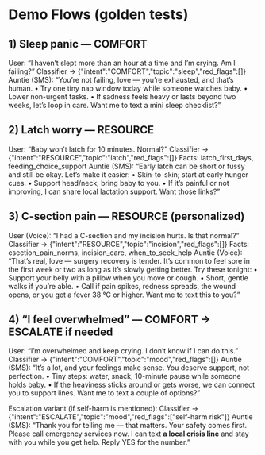 # Demo Flows (golden tests)

## 1) Sleep panic — COMFORT
User: “I haven’t slept more than an hour at a time and I’m crying. Am I failing?”
Classifier → {"intent":"COMFORT","topic":"sleep","red_flags":[]}
Auntie (SMS):
“You’re not failing, love — you’re exhausted, and that’s human.
• Try one tiny nap window today while someone watches baby.
• Lower non-urgent tasks.
• If sadness feels heavy or lasts beyond two weeks, let’s loop in care.
Want me to text a mini sleep checklist?”

## 2) Latch worry — RESOURCE
User: “Baby won’t latch for 10 minutes. Normal?”
Classifier → {"intent":"RESOURCE","topic":"latch","red_flags":[]}
Facts: latch_first_days, feeding_choice_support
Auntie (SMS):
“Early latch can be short or fussy and still be okay. Let’s make it easier:
• Skin-to-skin; start at early hunger cues.
• Support head/neck; bring baby to you.
• If it’s painful or not improving, I can share local lactation support.
Want those links?”

## 3) C-section pain — RESOURCE (personalized)
User (Voice): “I had a C-section and my incision hurts. Is that normal?”
Classifier → {"intent":"RESOURCE","topic":"incision","red_flags":[]}
Facts: csection_pain_norms, incision_care, when_to_seek_help
Auntie (Voice):
“That’s real, love — surgery recovery is tender. It’s common to feel sore in the first week or two as long as it’s slowly getting better.
Try these tonight:
• Support your belly with a pillow when you move or cough.
• Short, gentle walks if you’re able.
• Call if pain spikes, redness spreads, the wound opens, or you get a fever 38 °C or higher.
Want me to text this to you?”

## 4) “I feel overwhelmed” — COMFORT → ESCALATE if needed
User: “I’m overwhelmed and keep crying. I don’t know if I can do this.”
Classifier → {"intent":"COMFORT","topic":"mood","red_flags":[]}
Auntie (SMS):
“It’s a lot, and your feelings make sense. You deserve support, not perfection.
• Tiny steps: water, snack, 10-minute pause while someone holds baby.
• If the heaviness sticks around or gets worse, we can connect you to support lines.
Want me to text a couple of options?”

Escalation variant (if self-harm is mentioned):
Classifier → {"intent":"ESCALATE","topic":"mood","red_flags":["self-harm risk"]}
Auntie (SMS):
“Thank you for telling me — that matters. Your safety comes first. Please call emergency services now. I can text **a local crisis line** and stay with you while you get help. Reply YES for the number.”
